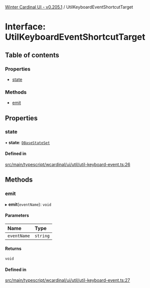 [Winter Cardinal UI - v0.205.1](../index.md) / UtilKeyboardEventShortcutTarget

# Interface: UtilKeyboardEventShortcutTarget

## Table of contents

### Properties

- [state](UtilKeyboardEventShortcutTarget.md#state)

### Methods

- [emit](UtilKeyboardEventShortcutTarget.md#emit)

## Properties

### state

• **state**: [`DBaseStateSet`](DBaseStateSet.md)

#### Defined in

[src/main/typescript/wcardinal/ui/util/util-keyboard-event.ts:26](https://github.com/winter-cardinal/winter-cardinal-ui/blob/v0.205.1/src/main/typescript/wcardinal/ui/util/util-keyboard-event.ts#L26)

## Methods

### emit

▸ **emit**(`eventName`): `void`

#### Parameters

| Name | Type |
| :------ | :------ |
| `eventName` | `string` |

#### Returns

`void`

#### Defined in

[src/main/typescript/wcardinal/ui/util/util-keyboard-event.ts:27](https://github.com/winter-cardinal/winter-cardinal-ui/blob/v0.205.1/src/main/typescript/wcardinal/ui/util/util-keyboard-event.ts#L27)
